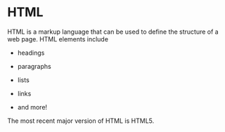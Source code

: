 # HTML

HTML is a markup language that can be used to define the structure of a web page. HTML elements include

* headings
* paragraphs
* lists
* links

* and more!

The most recent major version of HTML is HTML5.